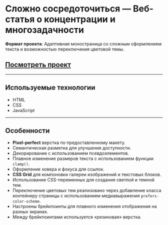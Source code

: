 # Сложно сосредоточиться — Веб-статья о концентрации и многозадачности

**Формат проекта**: Адаптивная моностраница со сложным оформлением текста и возможностью переключения цветовой темы.

## [Посмотреть проект](https://webborista.github.io/slozhno-sosredotochitsya/)

---

## Используемые технологии

- HTML
- CSS
- JavaScript

---

## Особенности

- **Pixel-perfect** верстка по предоставленному макету.
- Семантическая разметка для улучшения доступности.
- Декорирование с использованием псевдоэлементов.
- Плавное изменение размеров текста с использованием функции `clamp()`.
- Оформление ховера и фокуса для ссылок.
- **CSS Grid** для компоновки галереи изображений и текстовых блоков.
- Использование CSS-переменных для создания светлой и темной тем.
- Переключение цветовых тем реализовано через добавление класса контейнеру страницы с использованием медиавыражения `prefers-color-scheme`.
- Настроены брейкпоинты для плавного изменения отображения на разных экранах.
- Между брейкпоинтами используется «резиновая» верстка.
